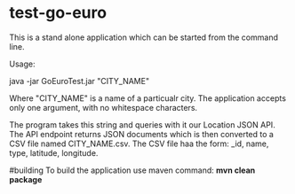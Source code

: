# test-go-euro
This is a stand alone application which can be started from the command line.

Usage:

java -jar GoEuroTest.jar "CITY_NAME"

Where "CITY_NAME" is a name of a particualr city. The application accepts only one
argument, with no whitespace characters.

The program takes this string and queries with it our Location JSON API.
The API endpoint returns JSON documents which is then converted to a CSV file
named CITY_NAME.csv. The CSV file haa the form: _id, name, type, latitude, longitude.

#building
To build the application use maven command:
<b>mvn clean package</b>
